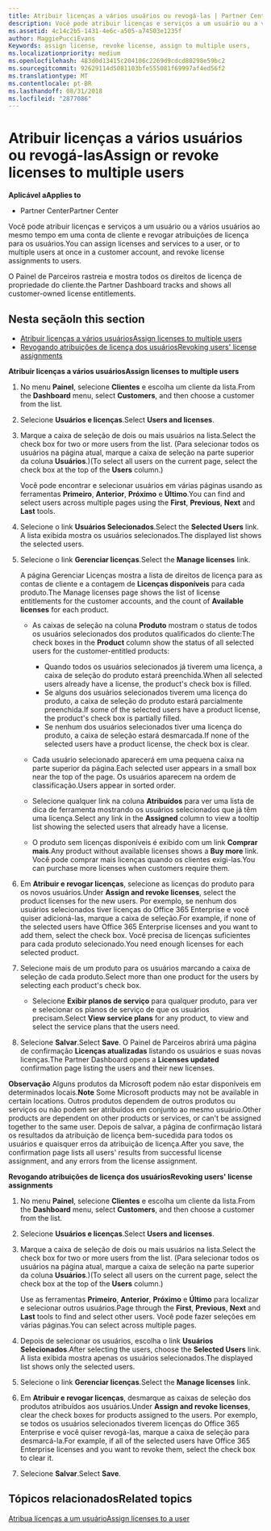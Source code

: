 ```yaml
---
title: Atribuir licenças a vários usuários ou revogá-las | Partner Center
description: Você pode atribuir licenças e serviços a um usuário ou a vários usuários ao mesmo tempo em uma conta de cliente e revogar atribuições de licença para os usuários.
ms.assetid: 4c14c2b5-1431-4e6c-a505-a74503e1235f
author: MaggiePucciEvans
Keywords: assign license, revoke license, assign to multiple users,
ms.localizationpriority: medium
ms.openlocfilehash: 483d0d13415c204106c2269d9cdcd80298e59bc2
ms.sourcegitcommit: 92629114d5081103bfe555081f69997af4ed56f2
ms.translationtype: MT
ms.contentlocale: pt-BR
ms.lasthandoff: 08/31/2018
ms.locfileid: "2877086"
---
```

# <a name="assign-or-revoke-licenses-to-multiple-users"></a><span data-ttu-id="7477e-103">Atribuir licenças a vários usuários ou revogá-las</span><span class="sxs-lookup"><span data-stu-id="7477e-103">Assign or revoke licenses to multiple users</span></span>

**<span data-ttu-id="7477e-104">Aplicável a</span><span class="sxs-lookup"><span data-stu-id="7477e-104">Applies to</span></span>**

-  <span data-ttu-id="7477e-105">Partner Center</span><span class="sxs-lookup"><span data-stu-id="7477e-105">Partner Center</span></span>

<span data-ttu-id="7477e-106">Você pode atribuir licenças e serviços a um usuário ou a vários usuários ao mesmo tempo em uma conta de cliente e revogar atribuições de licença para os usuários.</span><span class="sxs-lookup"><span data-stu-id="7477e-106">You can assign licenses and services to a user, or to multiple users at once in a customer account, and revoke license assignments to users.</span></span>

<span data-ttu-id="7477e-107">O Painel de Parceiros rastreia e mostra todos os direitos de licença de propriedade do cliente.</span><span class="sxs-lookup"><span data-stu-id="7477e-107">the Partner Dashboard tracks and shows all customer-owned license entitlements.</span></span>

## <a name="in-this-section"></a><span data-ttu-id="7477e-108">Nesta seção</span><span class="sxs-lookup"><span data-stu-id="7477e-108">In this section</span></span>


-   [<span data-ttu-id="7477e-109">Atribuir licenças a vários usuários</span><span class="sxs-lookup"><span data-stu-id="7477e-109">Assign licenses to multiple users</span></span>](#assign-licenses-to-groups)
-   [<span data-ttu-id="7477e-110">Revogando atribuições de licença dos usuários</span><span class="sxs-lookup"><span data-stu-id="7477e-110">Revoking users' license assignments</span></span>](#revoking-licenses)

<a href="" id="assign-licenses-to-groups"></a>
<span data-ttu-id="7477e-111">**Atribuir licenças a vários usuários**</span><span class="sxs-lookup"><span data-stu-id="7477e-111">**Assign licenses to multiple users**</span></span>

1.  <span data-ttu-id="7477e-112">No menu **Painel**, selecione **Clientes** e escolha um cliente da lista.</span><span class="sxs-lookup"><span data-stu-id="7477e-112">From the **Dashboard** menu, select **Customers**, and then choose a customer from the list.</span></span>
2.  <span data-ttu-id="7477e-113">Selecione **Usuários e licenças**.</span><span class="sxs-lookup"><span data-stu-id="7477e-113">Select **Users and licenses**.</span></span>
3.  <span data-ttu-id="7477e-114">Marque a caixa de seleção de dois ou mais usuários na lista.</span><span class="sxs-lookup"><span data-stu-id="7477e-114">Select the check box for two or more users from the list.</span></span> <span data-ttu-id="7477e-115">(Para selecionar todos os usuários na página atual, marque a caixa de seleção na parte superior da coluna **Usuários**.)</span><span class="sxs-lookup"><span data-stu-id="7477e-115">(To select all users on the current page, select the check box at the top of the **Users** column.)</span></span>

    <span data-ttu-id="7477e-116">Você pode encontrar e selecionar usuários em várias páginas usando as ferramentas **Primeiro**, **Anterior**, **Próximo** e **Último**.</span><span class="sxs-lookup"><span data-stu-id="7477e-116">You can find and select users across multiple pages using the **First**, **Previous**, **Next** and **Last** tools.</span></span>

4.  <span data-ttu-id="7477e-117">Selecione o link **Usuários Selecionados**.</span><span class="sxs-lookup"><span data-stu-id="7477e-117">Select the **Selected Users** link.</span></span> <span data-ttu-id="7477e-118">A lista exibida mostra os usuários selecionados.</span><span class="sxs-lookup"><span data-stu-id="7477e-118">The displayed list shows the selected users.</span></span>
5.  <span data-ttu-id="7477e-119">Selecione o link **Gerenciar licenças**.</span><span class="sxs-lookup"><span data-stu-id="7477e-119">Select the **Manage licenses** link.</span></span>

    <span data-ttu-id="7477e-120">A página Gerenciar Licenças mostra a lista de direitos de licença para as contas de cliente e a contagem de **Licenças disponíveis** para cada produto.</span><span class="sxs-lookup"><span data-stu-id="7477e-120">The Manage licenses page shows the list of license entitlements for the customer accounts, and the count of **Available licenses** for each product.</span></span>

    -   <span data-ttu-id="7477e-121">As caixas de seleção na coluna **Produto** mostram o status de todos os usuários selecionados dos produtos qualificados do cliente:</span><span class="sxs-lookup"><span data-stu-id="7477e-121">The check boxes in the **Product** column show the status of all selected users for the customer-entitled products:</span></span>

        -   <span data-ttu-id="7477e-122">Quando todos os usuários selecionados já tiverem uma licença, a caixa de seleção do produto estará preenchida.</span><span class="sxs-lookup"><span data-stu-id="7477e-122">When all selected users already have a license, the product's check box is filled.</span></span>
        -   <span data-ttu-id="7477e-123">Se alguns dos usuários selecionados tiverem uma licença do produto, a caixa de seleção do produto estará parcialmente preenchida.</span><span class="sxs-lookup"><span data-stu-id="7477e-123">If some of the selected users have a product license, the product's check box is partially filled.</span></span>
        -   <span data-ttu-id="7477e-124">Se nenhum dos usuários selecionados tiver uma licença do produto, a caixa de seleção estará desmarcada.</span><span class="sxs-lookup"><span data-stu-id="7477e-124">If none of the selected users have a product license, the check box is clear.</span></span>
    -   <span data-ttu-id="7477e-125">Cada usuário selecionado aparecerá em uma pequena caixa na parte superior da página.</span><span class="sxs-lookup"><span data-stu-id="7477e-125">Each selected user appears in a small box near the top of the page.</span></span> <span data-ttu-id="7477e-126">Os usuários aparecem na ordem de classificação.</span><span class="sxs-lookup"><span data-stu-id="7477e-126">Users appear in sorted order.</span></span>

    -   <span data-ttu-id="7477e-127">Selecione qualquer link na coluna **Atribuídos** para ver uma lista de dica de ferramenta mostrando os usuários selecionados que já têm uma licença.</span><span class="sxs-lookup"><span data-stu-id="7477e-127">Select any link in the **Assigned** column to view a tooltip list showing the selected users that already have a license.</span></span>

    -   <span data-ttu-id="7477e-128">O produto sem licenças disponíveis é exibido com um link **Comprar mais**.</span><span class="sxs-lookup"><span data-stu-id="7477e-128">Any product without available licenses shows a **Buy more** link.</span></span> <span data-ttu-id="7477e-129">Você pode comprar mais licenças quando os clientes exigi-las.</span><span class="sxs-lookup"><span data-stu-id="7477e-129">You can purchase more licenses when customers require them.</span></span>

6.  <span data-ttu-id="7477e-130">Em **Atribuir e revogar licenças**, selecione as licenças do produto para os novos usuários.</span><span class="sxs-lookup"><span data-stu-id="7477e-130">Under **Assign and revoke licenses**, select the product licenses for the new users.</span></span> <span data-ttu-id="7477e-131">Por exemplo, se nenhum dos usuários selecionados tiver licenças do Office 365 Enterprise e você quiser adicioná-las, marque a caixa de seleção.</span><span class="sxs-lookup"><span data-stu-id="7477e-131">For example, if none of the selected users have Office 365 Enterprise licenses and you want to add them, select the check box.</span></span> <span data-ttu-id="7477e-132">Você precisa de licenças suficientes para cada produto selecionado.</span><span class="sxs-lookup"><span data-stu-id="7477e-132">You need enough licenses for each selected product.</span></span>
7.  <span data-ttu-id="7477e-133">Selecione mais de um produto para os usuários marcando a caixa de seleção de cada produto.</span><span class="sxs-lookup"><span data-stu-id="7477e-133">Select more than one product for the users by selecting each product's check box.</span></span>
    -   <span data-ttu-id="7477e-134">Selecione **Exibir planos de serviço** para qualquer produto, para ver e selecionar os planos de serviço de que os usuários precisam.</span><span class="sxs-lookup"><span data-stu-id="7477e-134">Select **View service plans** for any product, to view and select the service plans that the users need.</span></span>

8.  <span data-ttu-id="7477e-135">Selecione **Salvar**.</span><span class="sxs-lookup"><span data-stu-id="7477e-135">Select **Save**.</span></span> <span data-ttu-id="7477e-136">O Painel de Parceiros abrirá uma página de confirmação **Licenças atualizadas** listando os usuários e suas novas licenças.</span><span class="sxs-lookup"><span data-stu-id="7477e-136">The Partner Dashboard opens a **Licenses updated** confirmation page listing the users and their new licenses.</span></span>

<span data-ttu-id="7477e-137">**Observação**  Alguns produtos da Microsoft podem não estar disponíveis em determinados locais.</span><span class="sxs-lookup"><span data-stu-id="7477e-137">**Note**  Some Microsoft products may not be available in certain locations.</span></span> <span data-ttu-id="7477e-138">Outros produtos dependem de outros produtos ou serviços ou não podem ser atribuídos em conjunto ao mesmo usuário.</span><span class="sxs-lookup"><span data-stu-id="7477e-138">Other products are dependent on other products or services, or can't be assigned together to the same user.</span></span> <span data-ttu-id="7477e-139">Depois de salvar, a página de confirmação listará os resultados da atribuição de licença bem-sucedida para todos os usuários e quaisquer erros da atribuição de licença.</span><span class="sxs-lookup"><span data-stu-id="7477e-139">After you save, the confirmation page lists all users' results from successful license assignment, and any errors from the license assignment.</span></span>

 

<a href="" id="revoking-licenses"></a>
<span data-ttu-id="7477e-140">**Revogando atribuições de licença dos usuários**</span><span class="sxs-lookup"><span data-stu-id="7477e-140">**Revoking users' license assignments**</span></span>

1.  <span data-ttu-id="7477e-141">No menu **Painel**, selecione **Clientes** e escolha um cliente da lista.</span><span class="sxs-lookup"><span data-stu-id="7477e-141">From the **Dashboard** menu, select **Customers**, and then choose a customer from the list.</span></span>
2.  <span data-ttu-id="7477e-142">Selecione **Usuários e licenças**.</span><span class="sxs-lookup"><span data-stu-id="7477e-142">Select **Users and licenses**.</span></span>
3.  <span data-ttu-id="7477e-143">Marque a caixa de seleção de dois ou mais usuários na lista.</span><span class="sxs-lookup"><span data-stu-id="7477e-143">Select the check box for two or more users from the list.</span></span> <span data-ttu-id="7477e-144">(Para selecionar todos os usuários na página atual, marque a caixa de seleção na parte superior da coluna **Usuários**.)</span><span class="sxs-lookup"><span data-stu-id="7477e-144">(To select all users on the current page, select the check box at the top of the **Users** column.)</span></span>

    <span data-ttu-id="7477e-145">Use as ferramentas **Primeiro**, **Anterior**, **Próximo** e **Último** para localizar e selecionar outros usuários.</span><span class="sxs-lookup"><span data-stu-id="7477e-145">Page through the **First**, **Previous**, **Next** and **Last** tools to find and select other users.</span></span> <span data-ttu-id="7477e-146">Você pode fazer seleções em várias páginas.</span><span class="sxs-lookup"><span data-stu-id="7477e-146">You can select across multiple pages.</span></span>

4.  <span data-ttu-id="7477e-147">Depois de selecionar os usuários, escolha o link **Usuários Selecionados**.</span><span class="sxs-lookup"><span data-stu-id="7477e-147">After selecting the users, choose the **Selected Users** link.</span></span> <span data-ttu-id="7477e-148">A lista exibida mostra apenas os usuários selecionados.</span><span class="sxs-lookup"><span data-stu-id="7477e-148">The displayed list shows only the selected users.</span></span>
5.  <span data-ttu-id="7477e-149">Selecione o link **Gerenciar licenças**.</span><span class="sxs-lookup"><span data-stu-id="7477e-149">Select the **Manage licenses** link.</span></span>
6.  <span data-ttu-id="7477e-150">Em **Atribuir e revogar licenças**, desmarque as caixas de seleção dos produtos atribuídos aos usuários.</span><span class="sxs-lookup"><span data-stu-id="7477e-150">Under **Assign and revoke licenses**, clear the check boxes for products assigned to the users.</span></span> <span data-ttu-id="7477e-151">Por exemplo, se todos os usuários selecionados tiverem licenças do Office 365 Enterprise e você quiser revogá-las, marque a caixa de seleção para desmarcá-la.</span><span class="sxs-lookup"><span data-stu-id="7477e-151">For example, if all of the selected users have Office 365 Enterprise licenses and you want to revoke them, select the check box to clear it.</span></span>
7.  <span data-ttu-id="7477e-152">Selecione **Salvar**.</span><span class="sxs-lookup"><span data-stu-id="7477e-152">Select **Save**.</span></span>

## <a name="related-topics"></a><span data-ttu-id="7477e-153">Tópicos relacionados</span><span class="sxs-lookup"><span data-stu-id="7477e-153">Related topics</span></span>


[<span data-ttu-id="7477e-154">Atribua licenças a um usuário</span><span class="sxs-lookup"><span data-stu-id="7477e-154">Assign licenses to a user</span></span>](assign-licenses-to-users.md)

 

 



